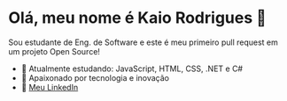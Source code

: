 # Olá, meu nome é Kaio Rodrigues 👋

Sou estudante de Eng. de Software e este é meu primeiro pull request em um projeto Open Source!

- 🌱 Atualmente estudando: JavaScript, HTML, CSS, .NET e C#
- 🚀 Apaixonado por tecnologia e inovação
- 🔗 [Meu LinkedIn](https://www.linkedin.com/in/kaiorodrigues26)
